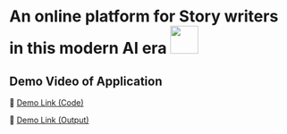 # An online platform for Story writers in this modern AI era <img src="https://static.vecteezy.com/system/resources/previews/046/364/802/non_2x/a-colorful-feather-free-png.png" width="50" height="50">
## Demo Video of Application
🔗 [Demo Link (Code)](https://youtu.be/QGpFAfUtiHc)


🔗 [Demo Link (Output)](https://youtu.be/TLyHlaoK0vc)
